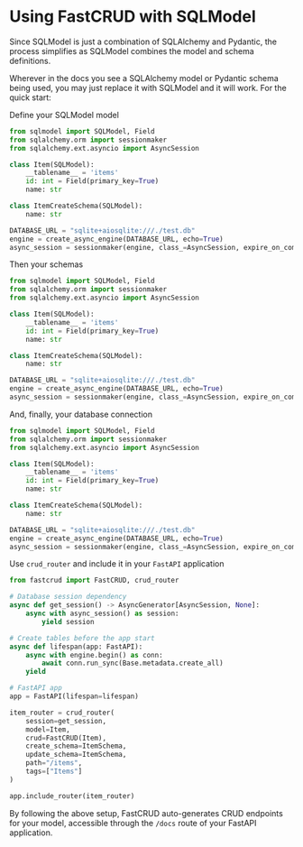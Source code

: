 # Using FastCRUD with SQLModel

Since SQLModel is just a combination of SQLAlchemy and Pydantic, the process simplifies as SQLModel combines the model and schema definitions.

Wherever in the docs you see a SQLAlchemy model or Pydantic schema being used, you may just replace it with SQLModel and it will work. For the quick start:

Define your SQLModel model

```python title="setup.py" hl_lines="5-8"
from sqlmodel import SQLModel, Field
from sqlalchemy.orm import sessionmaker
from sqlalchemy.ext.asyncio import AsyncSession

class Item(SQLModel):
    __tablename__ = 'items'
    id: int = Field(primary_key=True)
    name: str

class ItemCreateSchema(SQLModel):
    name: str

DATABASE_URL = "sqlite+aiosqlite:///./test.db"
engine = create_async_engine(DATABASE_URL, echo=True)
async_session = sessionmaker(engine, class_=AsyncSession, expire_on_commit=False)
```

Then your schemas

```python title="setup.py" hl_lines="10 11"
from sqlmodel import SQLModel, Field
from sqlalchemy.orm import sessionmaker
from sqlalchemy.ext.asyncio import AsyncSession

class Item(SQLModel):
    __tablename__ = 'items'
    id: int = Field(primary_key=True)
    name: str

class ItemCreateSchema(SQLModel):
    name: str

DATABASE_URL = "sqlite+aiosqlite:///./test.db"
engine = create_async_engine(DATABASE_URL, echo=True)
async_session = sessionmaker(engine, class_=AsyncSession, expire_on_commit=False)
```

And, finally, your database connection

```python title="setup.py" hl_lines="13-15"
from sqlmodel import SQLModel, Field
from sqlalchemy.orm import sessionmaker
from sqlalchemy.ext.asyncio import AsyncSession

class Item(SQLModel):
    __tablename__ = 'items'
    id: int = Field(primary_key=True)
    name: str

class ItemCreateSchema(SQLModel):
    name: str

DATABASE_URL = "sqlite+aiosqlite:///./test.db"
engine = create_async_engine(DATABASE_URL, echo=True)
async_session = sessionmaker(engine, class_=AsyncSession, expire_on_commit=False)
```

Use `crud_router` and include it in your `FastAPI` application

```python title="main.py" hl_lines="17-25 27"
from fastcrud import FastCRUD, crud_router

# Database session dependency
async def get_session() -> AsyncGenerator[AsyncSession, None]:
    async with async_session() as session:
        yield session

# Create tables before the app start
async def lifespan(app: FastAPI):
    async with engine.begin() as conn:
        await conn.run_sync(Base.metadata.create_all)
    yield

# FastAPI app
app = FastAPI(lifespan=lifespan)

item_router = crud_router(
    session=get_session,
    model=Item,
    crud=FastCRUD(Item),
    create_schema=ItemSchema,
    update_schema=ItemSchema,
    path="/items",
    tags=["Items"]
)

app.include_router(item_router)
```

By following the above setup, FastCRUD auto-generates CRUD endpoints for your model, accessible through the `/docs` route of your FastAPI application.
